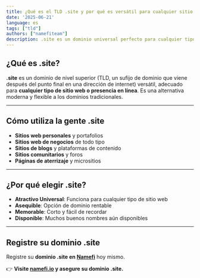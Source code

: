 ```yaml
---
title: ¿Qué es el TLD .site y por qué es versátil para cualquier sitio web?
date: '2025-06-21'
language: es
tags: ["tld"]
authors: ["namefiteam"]
description: .site es un dominio universal perfecto para cualquier tipo de sitio web. Flexible, asequible y reconocido globalmente.
---
```



## **¿Qué es .site?**

**.site** es un dominio de nivel superior (TLD, un sufijo de dominio que viene después del punto final en una dirección de internet) versátil, adecuado para **cualquier tipo de sitio web o presencia en línea**. Es una alternativa moderna y flexible a los dominios tradicionales.

---

## **Cómo utiliza la gente .site**

*   **Sitios web personales** y portafolios
*   **Sitios web de negocios** de todo tipo
*   **Sitios de blogs** y plataformas de contenido
*   **Sitios comunitarios** y foros
*   **Páginas de aterrizaje** y micrositios

---

## **¿Por qué elegir .site?**

*   **Atractivo Universal**: Funciona para cualquier tipo de sitio web
*   **Asequible**: Opción de dominio rentable
*   **Memorable**: Corto y fácil de recordar
*   **Disponible**: Muchos buenos nombres aún disponibles

---

## **Registre su dominio .site**

Registre su **dominio .site en [Namefi](https://namefi.io)** hoy mismo.

👉 **Visite [namefi.io](https://namefi.io) y asegure su dominio .site.**